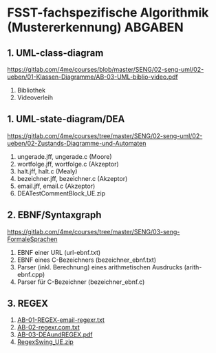 # FSST-fachspezifische Algorithmik (Mustererkennung) ABGABEN

## 1. UML-class-diagram
<https://gitlab.com/4me/courses/blob/master/SENG/02-seng-uml/02-ueben/01-Klassen-Diagramme/AB-03-UML-biblio-video.pdf>
1. Bibliothek
1. Videoverleih

## 1. UML-state-diagram/DEA
<https://gitlab.com/4me/courses/tree/master/SENG/02-seng-uml/02-ueben/02-Zustands-Diagramme-und-Automaten>
1. ungerade.jff, ungerade.c (Moore)
1. wortfolge.jff, wortfolge.c (Akzeptor)
1. halt.jff, halt.c (Mealy)
1. bezeichner.jff, bezeichner.c (Akzeptor)
1. email.jff, email.c (Akzeptor)
1. DEATestCommentBlock_UE.zip

## 2. EBNF/Syntaxgraph
<https://gitlab.com/4me/courses/tree/master/SENG/03-seng-FormaleSprachen>
1. EBNF einer URL (url-ebnf.txt)
1. EBNF eines C-Bezeichners (bezeichner_ebnf.txt)
1. Parser (inkl. Berechnung) eines arithmetischen Ausdrucks (arith-ebnf.cpp)
1. Parser für C-Bezeichner (bezeichner_ebnf.c)

## 3. REGEX
1. [AB-01-REGEX-email-regexr.txt](https://gitlab.com/4me/courses/blob/master/SENG/04-seng-regex/AB-01-REGEX-email-regexr.txt)
1. [AB-02-regexr.com.txt](https://gitlab.com/4me/courses/blob/master/SENG/04-seng-regex/AB-02-regexr.com.txt)
1. [AB-03-DEAundREGEX.pdf](https://gitlab.com/4me/courses/blob/master/SENG/04-seng-regex/AB-03-DEAundREGEX.pdf)
1. [RegexSwing_UE.zip](https://gitlab.com/4me/courses/blob/master/SENG/04-seng-regex/RegexSwing_UE.zip)
